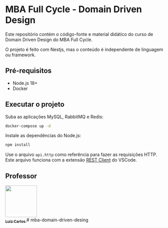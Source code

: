 # MBA Full Cycle - Domain Driven Design

Este repositório contém o código-fonte e material didático do curso de Domain Driven Design do MBA Full Cycle.

O projeto é feito com Nestjs, mas o conteúdo é independente de linguagem ou framework.

## Pré-requisitos

- Node.js 18+
- Docker

## Executar o projeto

Suba as aplicações MySQL, RabbitMQ e Redis:

```bash
docker-compose up -d
```

Instale as dependências do Node.js:

```bash
npm install
```

Use o arquivo `api.http` como referência para fazer as requisições HTTP. Este arquivo funciona com a extensão [REST Client](https://marketplace.visualstudio.com/items?itemName=humao.rest-client) do VSCode.

## Professor

<a href="https://github.com/argentinaluiz">
    <img src="https://avatars.githubusercontent.com/u/4926329?v=4?s=100" width="100px;" alt=""/>
    <br />
    <sub>
        <b>Luiz Carlos</b>
    </sub>
</a>
# mba-domain-driven-desing
